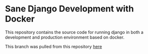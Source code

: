 Sane Django Development with Docker
===================================

This repository contains the source code for running django in both
a development and production environment based on docker.

This branch was pulled from this repository [here](http://www.pedaldrivenprogramming.com/2015/10/sane-django-development-with-docker/)
